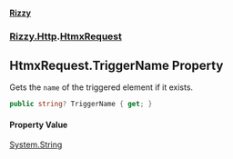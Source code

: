 #### [Rizzy](index 'index')
### [Rizzy.Http](Rizzy.Http 'Rizzy.Http').[HtmxRequest](Rizzy.Http.HtmxRequest 'Rizzy.Http.HtmxRequest')

## HtmxRequest.TriggerName Property

Gets the `name` of the triggered element if it exists.

```csharp
public string? TriggerName { get; }
```

#### Property Value
[System.String](https://docs.microsoft.com/en-us/dotnet/api/System.String 'System.String')